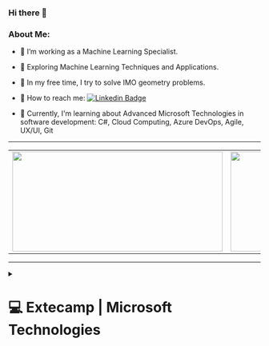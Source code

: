 ### Hi there 👋
### About Me:
- :robot: I’m working as a Machine Learning Specialist.
  
- :robot: Exploring Machine Learning Techniques and Applications.

- :memo: In my free time, I try to solve IMO geometry problems.
  
- :email: How to reach me: [![Linkedin Badge](https://img.shields.io/badge/-phidalgof-blue?style=flat&logo=Linkedin&logoColor=white)](https://www.linkedin.com/in/phidalgof/)

- :seedling: Currently, I'm learning about Advanced Microsoft Technologies in software development: C#, Cloud Computing, Azure DevOps, Agile, UX/UI, Git

---
  
  <table align="center">
	<tr>
			<td>
        <a href="https://github.com/phidalgof">
					<img src="https://awesome-github-stats.azurewebsites.net/user-stats/phidalgof?cardType=github&theme=algolia" width="420" height="200">
				</a> 
			</td>
			<td>
				<a href="https://github.com/phidalgof?tab=repositories">
					<img src="https://github-readme-stats.vercel.app/api/top-langs/?username=phidalgof&layout=compact&theme=algolia" width="420" height="200" backgroung-colo="transparent">
				</a>
			</td>
		</tr>
	</table>
</div>
  
---

<details><summary><h1>💻 Extecamp | Microsoft Technologies</h1></summary>

| Module | Project | Language | Description |
| :---: | :---: | :---: | :---: |
| Version Control | [Merge practice](https://github.com/phidalgof/INF-0991-Trabalho1) <br> [Rebase practice](https://dev.azure.com/pauljhidalgo/pauljhidalgo/_git/pauljhidalgo) | C# | Practice of version control with merge and rebase. Practice solving conflicts. |
| Azure Cloud | [Cloud](https://www.ic.unicamp.br/~msft/disciplinas.html) | - | Learn about cloud. |
| C# | [Jewel Collector](https://github.com/phidalgof/Inf-0990-ProjetoFinal) | C# | Create a jewel collector game. |
| Agile | [Notes about Agile](https://www.ic.unicamp.br/~msft/disciplinas.html) | - | Learn about agile management for software development. |
  
</details>

<!--
**phidalgof/phidalgof** is a ✨ _special_ ✨ repository because its `README.md` (this file) appears on your GitHub profile.

Here are some ideas to get you started:

- 🔭 I’m currently working on ...
- 🌱 I’m currently learning ...
- 👯 I’m looking to collaborate on ...
- 🤔 I’m looking for help with ...
- 💬 Ask me about ...
- 📫 How to reach me: ...
- 😄 Pronouns: ...
- ⚡ Fun fact: ...
-->
